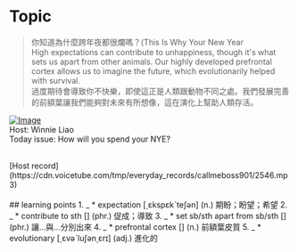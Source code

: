 # Topic

> 你知道為什麼跨年夜都很爛嗎？(This Is Why Your New Year <br>
> High expectations can contribute to unhappiness, though it's what sets us apart from other animals. Our highly developed prefrontal cortex allows us to imagine the future, which evolutionarily helped with survival. <br>
> 過度期待會導致你不快樂，即使這正是人類跟動物不同之處。我們發展完善的前額葉讓我們能夠對未來有所想像，這在演化上幫助人類存活。 <br>

[![Image](https://cdn.voicetube.com/assets/thumbnails/NbqTkHNmlvM.jpg)](https://www.youtube.com/embed/NbqTkHNmlvM?rel=0&showinfo=0&cc_load_policy=0&controls=1&autoplay=1&iv_load_policy=3&playsinline=1&wmode=transparent&start=18&end=31&enablejsapi=1&origin=https://tw.voicetube.com&widgetid=1)<br>
Host: Winnie Liao
<br>Today issue: How will you spend your NYE?


<br>
[Host record](https://cdn.voicetube.com/tmp/everyday_records/callmeboss901/2546.mp3)
<br><br>
## learning points
1. _
	* expectation [͵ɛkspɛkˋteʃən] (n.) 期盼；盼望；希望
2. _
	* contribute to sth [] (phr.) 促成；導致
3. _
	* set sb/sth apart from sb/sth [] (phr.) 讓...與...分別出來
4. _
	* prefrontal cortex [] (n.) 前額葉皮質
5. _
	* evolutionary [͵ɛvəˋluʃən͵ɛrɪ] (adj.) 進化的
